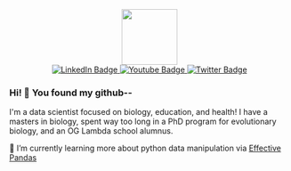 <div id="header" align="center">
  <img src="https://media.giphy.com/media/RbDKaczqWovIugyJmW/giphy.gif" width="100"/>
</div>

<div id="badges"  align="center">
  <a href="https://www.linkedin.com/in/jaefinger/">
    <img src="https://img.shields.io/badge/LinkedIn-blue?style=for-the-badge&logo=linkedin&logoColor=white" alt="LinkedIn Badge"/>
  </a>
  <a href="https://jae-finger.github.io">
    <img src="https://img.shields.io/badge/portfolio-➡-lightgrey?style=for-the-badge&logo=appveyor&logo=youtube&logoColor=white" alt="Youtube Badge"/>
  </a>
  <a href="https://twitter.com/jonathanfinger">
    <img src="https://img.shields.io/badge/Twitter-blue?style=for-the-badge&logo=twitter&logoColor=white" alt="Twitter Badge"/>
  </a>
</div>

### Hi! :mechanical_arm: You found my github--

I'm a data scientist focused on biology, education, and health! I have a masters in biology, spent way too long in a PhD program for evolutionary biology, and an OG Lambda school alumnus.

🌱 I’m currently learning more about python data manipulation via [Effective Pandas](https://store.metasnake.com/effective-pandas-book)
